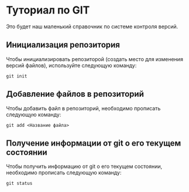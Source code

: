 # Туториал по GIT
Это будет наш маленький справочник по системе контроля версий.

## Инициализация репозитория

Чтобы инициализировать репозиторой (создать место для изменения версий файлов), используйте следующую команду:

```
git init
```
## Добавление файлов в репозиторий

Чтобы добавить файл в репозиторий, необходимо прописать следующую команду:
```
git add <Название файла>
```

## Получение информации от git о его текущем состоянии

Чтобы получить информацию от git о его текущем состоянии, необходимо прописать следующую команду:
```
git status
```

